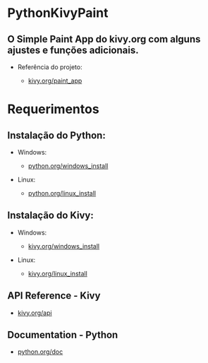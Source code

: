 # PythonKivyPaint
## O Simple Paint App do kivy.org com alguns ajustes e funções adicionais.

* Referência do projeto:
 
  * [kivy.org/paint_app](https://kivy.org/doc/stable/tutorials/firstwidget.html?highlight=simples%20paint)
  
# Requerimentos
 
## Instalação do Python:
* Windows:
  * [python.org/windows_install](https://www.python.org/downloads/windows/)

* Linux:
  * [python.org/linux_install](https://www.python.org/downloads/source/)

 
## Instalação do Kivy:
* Windows:
  * [kivy.org/windows_install](https://kivy.org/doc/stable/installation/installation-windows.html)

* Linux:
  * [kivy.org/linux_install](https://kivy.org/doc/stable/installation/installation-linux.html)
 
## API Reference - Kivy

* [kivy.org/api](https://kivy.org/doc/stable/api-kivy.html)

## Documentation - Python

* [python.org/doc](https://www.python.org/doc/)

